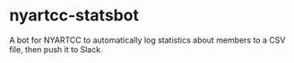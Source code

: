 # nyartcc-statsbot
A bot for NYARTCC to automatically log statistics about members to a CSV file, then push it to Slack. 
